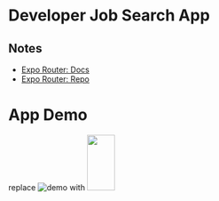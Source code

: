 # Developer Job Search App

## Notes

- [Expo Router: Docs](https://expo.github.io/router)
- [Expo Router: Repo](https://github.com/expo/router)

# App Demo

 replace ![demo](https://github.com/guddushah/Developer-Job-Search-App-ReactNative/assets/40028193/6fd4b6b7-8191-4096-9ff5-bc4d04173c1e) with <img src="[https://your-image-url.type](https://github.com/guddushah/Developer-Job-Search-App-ReactNative/assets/40028193/6fd4b6b7-8191-4096-9ff5-bc4d04173c1e)https://github.com/guddushah/Developer-Job-Search-App-ReactNative/assets/40028193/6fd4b6b7-8191-4096-9ff5-bc4d04173c1e" width="50" height="100">
